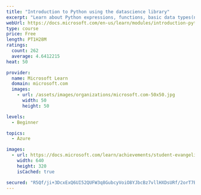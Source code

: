 ```yaml
---
title: "Introduction to Python using the datascience library"
excerpt: "Learn about Python expressions, functions, basic data types(numbers, strings), and comparisons"
webUrl: https://docs.microsoft.com/en-us/learn/modules/introduction-python-using-datascience-library/
type: course
price: Free
length: PT1H28M
ratings:
  count: 262
  average: 4.6412215
heat: 50

provider:
  name: Microsoft Learn
  domain: microsoft.com
  images:
    - url: /assets/images/organizations/microsoft.com-50x50.jpg
      width: 50
      height: 50

levels:
  - Beginner

topics:
  - Azure

images:
  - url: https://docs.microsoft.com/learn/achievements/student-evangelism/introduction-python-using-datascience-library-social.png
    width: 640
    height: 320
    isCached: true

secured: "R5Qf/ji+3DcxExQ6UI52QUFW3q8GubcyVoiO8YJbcBz7vllHXDsURf/2orT7BwSjFqXagZhS67pKB1DnhNWtiGNLT+MyjlbXuKqrlqPBHCXCpW6FwxMWI32zuM/d5RTfnZWn+Avp6btP84fzdMasZDhMd74yOgjWguAFm+pTlxutsF5NwEEXWZQol/yUdGjBabODgFVGXuUzYSbs32Ykj8pOCpFTKyr5HfmGN1EIDOPaydO3YbrDh2vl2ks5FVUlxALCfmIgeZ2a82R0fUfG4JcIqtA4fr1VbEPmeQGy0GqnIAqHftoZ55Sdp9jarKVxAohZ1Il1GVNzQTz+dvBzS6yvrQ1Ecz4nRXm22/SeR4voIe7iGs+rhxTKwreDIFxDE4CfgSd6K3KiVfaSBSCxdu1ULT5r8ICsCr6gyenzc4w=;oepYYaQJaw2vbW49k3tnHA=="
---
```


